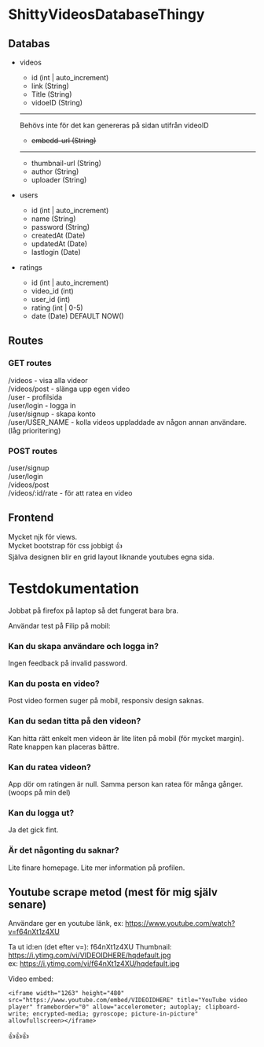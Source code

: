 # ShittyVideosDatabaseThingy

## Databas

- videos
    - id (int | auto_increment)  
    - link (String)  
    - Title (String)  
    - vidoeID (String)
    ----
    Behövs inte för det kan genereras på sidan utifrån videoID  
    - ~~embedd-url (String)~~
    ----
    - thumbnail-url (String) 
    - author (String)
    - uploader (String)
- users
    - id (int | auto_increment)
    - name (String)
    - password (String)
    - createdAt (Date)
    - updatedAt (Date)
    - lastlogin (Date)

- ratings
    - id (int | auto_increment)
    - video_id (int)
    - user_id (int)  
    - rating (int | 0-5)  
    - date (Date) DEFAULT NOW()



## Routes
### GET routes
/videos - visa alla videor  
/videos/post - slänga upp egen video  
/user - profilsida  
/user/login - logga in  
/user/signup - skapa konto  
/user/USER_NAME - kolla videos uppladdade av någon annan användare. (låg prioritering) 

### POST routes
/user/signup  
/user/login  
/videos/post  
/videos/:id/rate - för att ratea en video

## Frontend
Mycket njk för views.  
Mycket bootstrap för css jobbigt 👍  
Själva designen blir en grid layout liknande youtubes egna sida.


# Testdokumentation
Jobbat på firefox på laptop så det fungerat bara bra.

Användar test på Filip på mobil:
### Kan du skapa användare och logga in?
Ingen feedback på invalid password.

### Kan du posta en video?
Post video formen suger på mobil, responsiv design saknas.

### Kan du sedan titta på den videon?
Kan hitta rätt enkelt men videon är lite liten på mobil (för mycket margin).
Rate knappen kan placeras bättre.

### Kan du ratea videon?
App dör om ratingen är null. Samma person kan ratea för många gånger. (woops på min del)

### Kan du logga ut?
Ja det gick fint.

### Är det någonting du saknar?
Lite finare homepage. Lite mer information på profilen.

## Youtube scrape metod (mest för mig själv senare)

Användare ger en youtube länk, ex:
https://www.youtube.com/watch?v=f64nXt1z4XU

Ta ut id:en (det efter v=):
f64nXt1z4XU
Thumbnail: 
https://i.ytimg.com/vi/VIDEOIDHERE/hqdefault.jpg  
ex:
https://i.ytimg.com/vi/f64nXt1z4XU/hqdefault.jpg

Video embed: 
```
<iframe width="1263" height="480" src="https://www.youtube.com/embed/VIDEOIDHERE" title="YouTube video player" frameborder="0" allow="accelerometer; autoplay; clipboard-write; encrypted-media; gyroscope; picture-in-picture" allowfullscreen></iframe>
```

👍👍👍